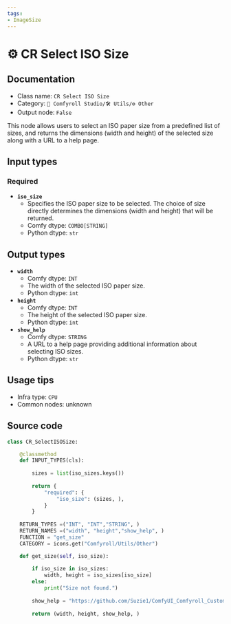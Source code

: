 ```yaml
---
tags:
- ImageSize
---
```


# ⚙️ CR Select ISO Size
## Documentation
- Class name: `CR Select ISO Size`
- Category: `🧩 Comfyroll Studio/🛠️ Utils/⚙️ Other`
- Output node: `False`

This node allows users to select an ISO paper size from a predefined list of sizes, and returns the dimensions (width and height) of the selected size along with a URL to a help page.
## Input types
### Required
- **`iso_size`**
    - Specifies the ISO paper size to be selected. The choice of size directly determines the dimensions (width and height) that will be returned.
    - Comfy dtype: `COMBO[STRING]`
    - Python dtype: `str`
## Output types
- **`width`**
    - Comfy dtype: `INT`
    - The width of the selected ISO paper size.
    - Python dtype: `int`
- **`height`**
    - Comfy dtype: `INT`
    - The height of the selected ISO paper size.
    - Python dtype: `int`
- **`show_help`**
    - Comfy dtype: `STRING`
    - A URL to a help page providing additional information about selecting ISO sizes.
    - Python dtype: `str`
## Usage tips
- Infra type: `CPU`
- Common nodes: unknown


## Source code
```python
class CR_SelectISOSize:

    @classmethod
    def INPUT_TYPES(cls):
     
        sizes = list(iso_sizes.keys()) 
        
        return {
            "required": {
                "iso_size": (sizes, ),
            }
        }
    
    RETURN_TYPES =("INT", "INT","STRING", )
    RETURN_NAMES =("width", "height","show_help", )
    FUNCTION = "get_size"    
    CATEGORY = icons.get("Comfyroll/Utils/Other")

    def get_size(self, iso_size):
    
        if iso_size in iso_sizes:
            width, height = iso_sizes[iso_size]
        else:
            print("Size not found.")
    
        show_help = "https://github.com/Suzie1/ComfyUI_Comfyroll_CustomNodes/wiki/Other-Nodes#cr-select-iso-size"    
      
        return (width, height, show_help, )

```
